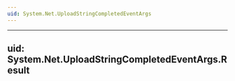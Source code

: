 ```yaml
---
uid: System.Net.UploadStringCompletedEventArgs
---
```


---
uid: System.Net.UploadStringCompletedEventArgs.Result
---
